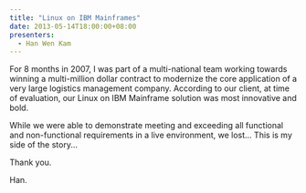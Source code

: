 ```yaml
---
title: "Linux on IBM Mainframes"
date: 2013-05-14T18:00:00+08:00
presenters:
  - Han Wen Kam
---
```


For 8 months in 2007, I was part of a multi-national team working
towards winning a multi-million dollar contract to modernize the core
application of a very large logistics management company. According to
our client, at time of evaluation, our Linux on IBM Mainframe solution
was most innovative and bold.
<!--more-->

While we were able to demonstrate meeting and exceeding all functional
and non-functional requirements in a live environment, we lost... This
is my side of the story...

Thank you.

Han.
